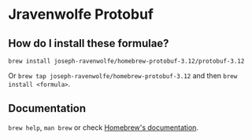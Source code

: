 # Jravenwolfe Protobuf

## How do I install these formulae?
`brew install joseph-ravenwolfe/homebrew-protobuf-3.12/protobuf-3.12`

Or `brew tap joseph-ravenwolfe/homebrew-protobuf-3.12` and then `brew install <formula>`.

## Documentation
`brew help`, `man brew` or check [Homebrew's documentation](https://docs.brew.sh).

